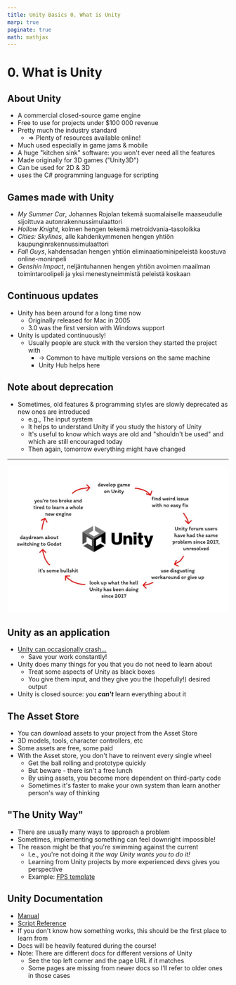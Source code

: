 ```yaml
---
title: Unity Basics 0. What is Unity
marp: true
paginate: true
math: mathjax
---
```

<!-- headingDivider: 3 -->
<!-- class: invert -->

# 0. What is Unity

## About Unity

* A commercial closed-source game engine
* Free to use for projects under $100 000 revenue
* Pretty much the industry standard
	* $\Rightarrow$ Plenty of resources available online!
* Much used especially in game jams & mobile
* A huge "kitchen sink" software: you won't ever need all the features
* Made originally for 3D games ("Unity3D")
* Can be used for 2D & 3D
* uses the C# programming language for scripting

## Games made with Unity

* *My Summer Car*, Johannes Rojolan tekemä suomalaiselle maaseudulle sijoittuva autonrakennussimulaattori 
* *Hollow Knight*, kolmen hengen tekemä metroidvania-tasoloikka
* *Cities: Skylines*, alle kahdenkymmenen hengen yhtiön kaupunginrakennussimulaattori
* *Fall Guys*, kahdensadan hengen yhtiön eliminaatiominipeleistä koostuva online-moninpeli
* *Genshin Impact*, neljäntuhannen hengen yhtiön avoimen maailman toimintaroolipeli ja yksi menestyneimmistä peleistä koskaan
## Continuous updates

* Unity has been around for a long time now
  * Originally released for Mac in 2005
  * 3.0 was the first version with Windows support
* Unity is updated continuously!
  * Usually people are stuck with the version they started the project with
    * -> Common to have multiple versions on the same machine
    * Unity Hub helps here

## Note about deprecation

  * Sometimes, old features & programming styles are slowly deprecated as new ones are introduced
    * e.g., The input system
    * It helps to understand Unity if you study the history of Unity
    * It's useful to know which ways are old and "shouldn't be used" and which are still encouraged today
    * Then again, tomorrow everything might have changed
---
![bg width:80%](imgs/unity.png)

## Unity as an application

* [Unity can occasionally crash...](https://twitter.com/christinelove/status/994651382606020610?lang=en)
  * Save your work constantly!
* Unity does many things for you that you do not need to learn about
  * Treat some aspects of Unity as black boxes
  * You give them input, and they give you the (hopefully!) desired output
* Unity is closed source: you ***can't*** learn everything about it

## The Asset Store

* You can download assets to your project from the Asset Store
* 3D models, tools, character controllers, etc
* Some assets are free, some paid
* With the Asset store, you don't have to reinvent every single wheel
  * Get the ball rolling and prototype quickly
  * But beware - there isn't a free lunch
  * By using assets, you become more dependent on third-party code
  * Sometimes it's faster to make your own system than learn another person's way of thinking

## "The Unity Way"

* There are usually many ways to approach a problem
* Sometimes, implementing something can feel downright impossible!
* The reason might be that you're swimming against the current
  * I.e., you're not doing it *the way Unity wants you to do it!*
  * Learning from Unity projects by more experienced devs gives you perspective 
  * Example: [FPS template](https://learn.unity.com/project/fps-template)

## Unity Documentation

* [Manual](https://docs.unity3d.com/Manual/UnityManual.html)
* [Script Reference](https://docs.unity3d.com/ScriptReference)
* If you don't know how something works, this should be the first place to learn from
* Docs will be heavily featured during the course!
* Note: There are different docs for different versions of Unity
  * See the top left corner and the page URL if it matches
  * Some pages are missing from newer docs so I'll refer to older ones in those cases 
